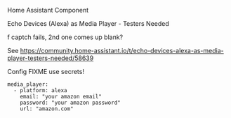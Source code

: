 Home Assistant Component

Echo Devices (Alexa) as Media Player - Testers Needed

f captch fails, 2nd one comes up blank?

See https://community.home-assistant.io/t/echo-devices-alexa-as-media-player-testers-needed/58639

Config
FIXME use secrets!

	media_player:
	  - platform: alexa
	    email: "your amazon email"
	    password: "your amazon password"
	    url: "amazon.com"

